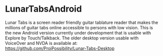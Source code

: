 # LunarTabsAndroid
Lunar Tabs is a screen reader friendly guitar tablature reader that makes the millions of guitar tabs online accessible to persons with low vision. This is the new Android version currently under development that is usable with Explore by Touch/Talkback. The older desktop version usable with VoiceOver and NVDA is available at: https://github.com/ProjPossibility/Lunar-Tabs-Desktop
